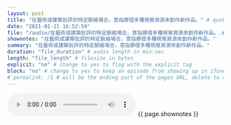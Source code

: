 ```yaml
---
layout: post
title: "在藝術或建築批評的特定脈絡場合，意指挪借多種視覺資源來創作新作品。" # quotes allow forbidden characters like the colon
date: "2021-01-21 16:52:59"
file: "/audio/在藝術或建築批評的特定脈絡場合，意指挪借多種視覺資源來創作新作品。.mp3"
shownotes: "在藝術或建築批評的特定脈絡場合，意指挪借多種視覺資源來創作新作品。"
summary: "在藝術或建築批評的特定脈絡場合，意指挪借多種視覺資源來創作新作品。"
duration: "file_duration" # audio length in min:sec
length: "file_length" # filesize in bytes
explicit: "no" # change to yes to flag with the explicit tag
block: "no" # change to yes to keep an episode from showing up in iTunes
# permalink: /1 # will be the ending part of the pages URL, delete to default to the title
---
```


<audio controls>
<source src="{{site.url}}{{site.baseurl}}{{ page.file }}" type="audio/x-mp3">
Your browser does not support the audio element.
</audio>
{{ page.shownotes }}
